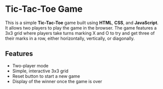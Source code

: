 # **Tic-Tac-Toe Game**

This is a simple **Tic-Tac-Toe** game built using **HTML**, **CSS**, and **JavaScript**. It allows two players to play the game in the browser. The game features a 3x3 grid where players take turns marking X and O to try and get three of their marks in a row, either horizontally, vertically, or diagonally.

## **Features**
- Two-player mode
- Simple, interactive 3x3 grid
- Reset button to start a new game
- Display of the winner once the game is over
